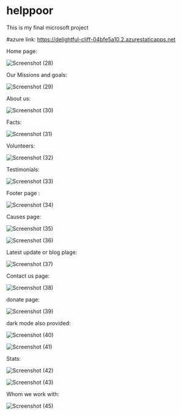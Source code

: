 # helppoor
This is my final microsoft project

#azure link:   https://delightful-cliff-04bfe5a10.2.azurestaticapps.net

Home page:

![Screenshot (28)](https://user-images.githubusercontent.com/109084507/196966729-4b5542fb-b5ae-47b2-9433-0d9f96a7807a.png)

Our Missions and goals:

![Screenshot (29)](https://user-images.githubusercontent.com/109084507/196966784-fb2f7d3c-197c-47fc-9b6b-1abe0619bdf0.png)

About us:

![Screenshot (30)](https://user-images.githubusercontent.com/109084507/196966799-f75c7293-f6fa-42f4-93c0-e5fa7603d26c.png)

Facts:

![Screenshot (31)](https://user-images.githubusercontent.com/109084507/196966814-620db886-1077-4825-b16d-e24b3d6ec18d.png)

Volunteers:

![Screenshot (32)](https://user-images.githubusercontent.com/109084507/196966821-4383b931-c675-42f6-b8b4-2f7e7bfc269e.png)

Testimonials:

![Screenshot (33)](https://user-images.githubusercontent.com/109084507/196966835-1cdd2972-7668-4e52-9e7f-8ad147af81d0.png)

Footer page :

![Screenshot (34)](https://user-images.githubusercontent.com/109084507/196966873-42ebf2e4-b86b-4946-ade3-2c2e7b346585.png)

Causes page:

![Screenshot (35)](https://user-images.githubusercontent.com/109084507/196966891-6dc24903-7547-4533-b9d4-e7c733c5a1a6.png)


![Screenshot (36)](https://user-images.githubusercontent.com/109084507/196966900-2a002a54-506b-4706-9c15-305bde65fcc4.png)

Latest update or blog plage:

![Screenshot (37)](https://user-images.githubusercontent.com/109084507/196966911-0d7a525b-e1be-49f2-b91c-f707e586bfb0.png)

Contact us page:

![Screenshot (38)](https://user-images.githubusercontent.com/109084507/196966919-71a09374-b080-4428-9235-d02b8b4bc267.png)

donate page:

![Screenshot (39)](https://user-images.githubusercontent.com/109084507/196966932-8999898d-6cbb-475b-83f0-4f0110fab7fd.png)

dark mode also provided:

![Screenshot (40)](https://user-images.githubusercontent.com/109084507/196966938-c2a055a6-a7df-48cf-95ef-efabf153d76b.png)

![Screenshot (41)](https://user-images.githubusercontent.com/109084507/196966951-d9dd64a9-feca-4f38-b377-b93c3145a950.png)

Stats:

![Screenshot (42)](https://user-images.githubusercontent.com/109084507/196966958-48dbfd8d-01e0-44e0-a984-3e22a7c3920e.png)

![Screenshot (43)](https://user-images.githubusercontent.com/109084507/196966977-b4d3e44f-c402-4122-b40b-4e7fe7fff836.png)

Whom we work with:

![Screenshot (45)](https://user-images.githubusercontent.com/109084507/196967010-fcae08e1-68c0-462d-a591-b93c08aa9d5d.png)

